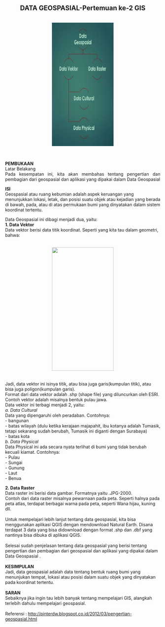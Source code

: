 <h2 align="center">DATA GEOSPASIAL-Pertemuan ke-2 GIS<br></h2>
<p align="center">
<br>
<img src="../../img/pertemuan2.jpg" width="200" height="400">
</p><br>
<p align="justify">
<strong>PEMBUKAAN</strong><br>
Latar Belakang<br>
Pada kesempatan ini, kita akan membahas tentang pengertian dan pembagian dari geospasial dan aplikasi yang dipakai dalam Data Geospasial<br>

<strong>ISI</strong><br>
Geospasial atau ruang kebumian adalah aspek keruangan yang menunjukkan lokasi, letak, dan posisi suatu objek atau kejadian yang berada di bawah, pada, atau di atas permukaan bumi yang dinyatakan dalam sistem koordinat tertentu.<br>

Data Geospasial ini dibagi menjadi dua, yaitu:<br>
<b>1. Data Vektor<br></b>
Data vektor berisi data titik koordinat. Seperti yang kita tau dalam geometri, bahwa:
<br>
<p align="center">
<br>
<img src="../../img/pertemuan2.png.png" width="200" height="400">
</p><br>
Jadi, data vektor ini isinya titik, atau bisa juga garis(kumpulan titik), atau bisa juga poligon(kumpulan garis).<br>
Format dari data vektor adalah .shp (shape file) yang diluncurkan oleh ESRI.<br>
Contoh vektor adalah misalnya bentuk pulau jawa.<br>
Data vektor ini terbagi menjadi 2, yaitu:<br>
<i>a. Data Cultural</i><br>
Data yang dipengaruhi oleh peradaban. Contohnya:<br>
- bangunan<br>
- batas wilayah (dulu ketika kerajaan majapahit, ibu kotanya adalah Tumasik, tetapi sekarang sudah berubah, Tumasik ini diganti dengan Surabaya)<br>
- batas kota<br>
<i>b. Data Physical</i><br>
Data Physical ini ada secara nyata terlihat di bumi yang tidak berubah kecuali kiamat. Contohnya:<br>
- Pulau<br>
- Sungai<br>
- Gunung<br>
- Laut<br>
- Benua<br>

<b>2. Data Raster</b><br>
Data raster ini berisi data gambar. Formatnya yaitu .JPG-2000.<br>
Contoh dari data raster misalnya pewarnaan pada peta. Seperti halnya pada peta atlas, terdapat berbagai warna pada peta, seperti Wana hijau, kuning dll.<br>
<br>
Untuk mempelajari lebih lanjut tentang data geospasial, kita bisa menggunakan aplikasi QGIS dengan mendownload Natural Earth. Disana terdapat 3 data yang bisa didownload dengan format .shp dan .dbf yang nantinya bisa dibuka di aplikasi QGIS.<br>
<br>
Selesai sudah penjelasan tentang data geospasial yang berisi tentang pengertian dan pembagian dari geospasial dan aplikasi yang dipakai dalam Data Geospasial . <br>
<br>
<strong>KESIMPULAN</strong><br>
Jadi, data geospasial adalah data tentang bentuk ruang bumi yang menunjukan tempat, lokasi atau posisi dalam suatu objek yang dinyatakan pada koordinat tertentu.<br>
<br>
<strong>SARAN</strong><br>
Sebaiknya jika ingin tau lebih banyak tentang mempelajari GIS, alangkah terlebih dahulu mempelajari geospasial.<br>
<br>
Referensi : http://pinterdw.blogspot.co.id/2012/03/pengertian-geospasial.html
</p>